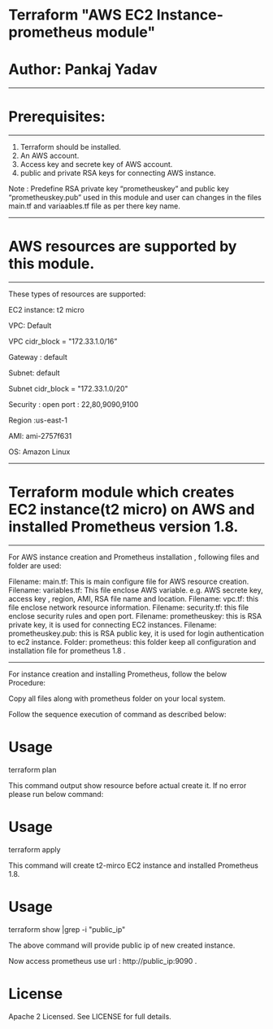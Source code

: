 # Terraform "AWS EC2 Instance-prometheus module" 

# Author: Pankaj Yadav

--------------------------------------------------------------------------------------
#  Prerequisites:
--------------------------------------------------------------------------------------
1.  Terraform  should be installed.
2.  An AWS account.
3.  Access key and secrete key of AWS account.
4.  public and private RSA keys for connecting AWS instance. 

   Note : Predefine  RSA private key “prometheuskey” and public key  “prometheuskey.pub” used in this  module and 
          user can changes in the  files main.tf and variaables.tf file as per there key name.

----------------------------------------------------------------------------------------
# AWS resources are supported by this module.
----------------------------------------------------------------------------------------
These types of resources are supported:

EC2 instance: t2 micro

VPC: Default

VPC cidr_block = "172.33.1.0/16”

Gateway : default

Subnet: default

Subnet cidr_block = "172.33.1.0/20"

Security : open port : 22,80,9090,9100

Region :us-east-1

AMI: ami-2757f631

OS: Amazon Linux 

-----------------------------------------------------------------------------------------
# Terraform module which creates  EC2 instance(t2 micro) on AWS and installed Prometheus version 1.8.
---------------------------------------------------------------------------------------------

For AWS instance  creation  and Prometheus installation , following files and  folder are used:

Filename: main.tf: This  is main configure file for AWS resource creation.
Filename: variables.tf: This file enclose  AWS  variable.  e.g.  AWS  secrete key, access key , region, AMI, RSA file name and location.
Filename: vpc.tf: this file enclose network  resource information. 
Filename: security.tf: this file enclose security rules and open port.
Filename: prometheuskey: this is RSA private key, it is  used for connecting EC2 instances.
Filename: prometheuskey.pub: this is RSA public key, it is used for login authentication to ec2 instance. 
Folder: prometheus: this folder keep all configuration and installation file for prometheus 1.8 .

----------------------------------------------------------------------------------------------
For instance creation and installing Prometheus,  follow the  below  Procedure:

Copy all files along with  prometheus folder on your local system.

Follow the sequence execution of command  as described below:
# Usage
terraform plan

This command output show resource before actual create it. If no error  please run below command:

# Usage
terraform apply

This command will create t2-mirco EC2 instance and installed Prometheus 1.8.


# Usage
terraform show |grep -i "public_ip"

The above command will provide public ip of new  created  instance.

Now access  prometheus   use url : http://public_ip:9090 .

#  License

Apache 2 Licensed. See LICENSE for full details.
